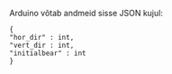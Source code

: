 Arduino võtab andmeid sisse JSON kujul:
```
{
"hor_dir" : int,
"vert_dir : int,
"initialbear" : int
}
```
